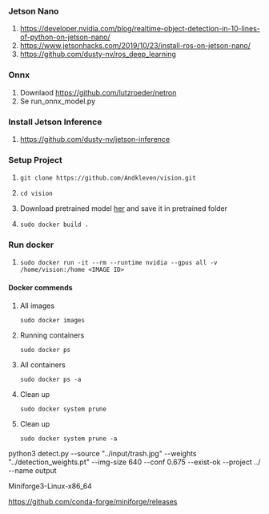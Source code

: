 ### Jetson Nano
1. https://developer.nvidia.com/blog/realtime-object-detection-in-10-lines-of-python-on-jetson-nano/
2. https://www.jetsonhacks.com/2019/10/23/install-ros-on-jetson-nano/
3. https://github.com/dusty-nv/ros_deep_learning


### Onnx
1. Downlaod https://github.com/lutzroeder/netron
2. Se run_onnx_model.py

### Install Jetson Inference
1. https://github.com/dusty-nv/jetson-inference

### Setup Project

1.  ```console
    git clone https://github.com/Andkleven/vision.git
    ```
1.  ```console
    cd vision
    ```
1.  Download pretrained model [her](https://drive.google.com/drive/folders/1nYyaQXOBjNdUJDsmJpcRpu6oE55aQoLA) and save it in pretrained folder
1.  ```console
    sudo docker build .
    ```

### Run docker

1.  ```console
    sudo docker run -it --rm --runtime nvidia --gpus all -v /home/vision:/home <IMAGE ID>
    ```

#### Docker commends

1.  All images
    ```console
    sudo docker images
    ```
1.  Running containers
    ```console
    sudo docker ps
    ```
1.  All containers
    ```console
    sudo docker ps -a
    ```
1.  Clean up
    ```console
    sudo docker system prune
    ```
1.  Clean up
    ```console
    sudo docker system prune -a
    ```

python3 detect.py --source "../input/trash.jpg" --weights "../detection_weights.pt" --img-size 640 --conf 0.675 --exist-ok --project ../ --name output

Miniforge3-Linux-x86_64

https://github.com/conda-forge/miniforge/releases
